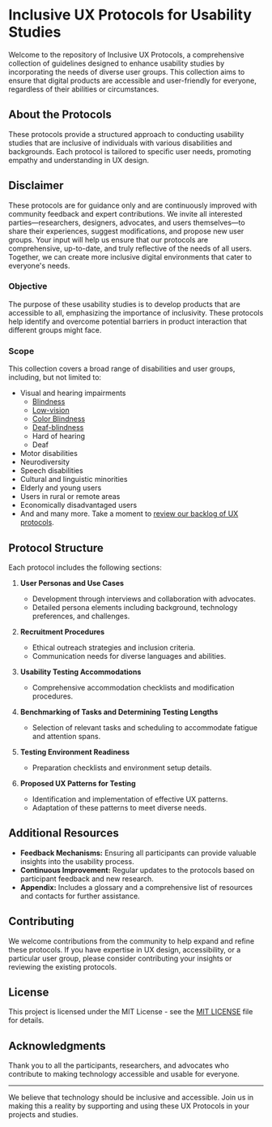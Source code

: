 # Inclusive UX Protocols for Usability Studies

Welcome to the repository of Inclusive UX Protocols, a comprehensive collection of guidelines designed to enhance usability studies by incorporating the needs of diverse user groups. This collection aims to ensure that digital products are accessible and user-friendly for everyone, regardless of their abilities or circumstances.

## About the Protocols

These protocols provide a structured approach to conducting usability studies that are inclusive of individuals with various disabilities and backgrounds. Each protocol is tailored to specific user needs, promoting empathy and understanding in UX design.


## Disclaimer
These protocols are for guidance only and are continuously improved with community feedback and expert contributions. We invite all interested parties—researchers, designers, advocates, and users themselves—to share their experiences, suggest modifications, and propose new user groups. Your input will help us ensure that our protocols are comprehensive, up-to-date, and truly reflective of the needs of all users. Together, we can create more inclusive digital environments that cater to everyone's needs.


### Objective

The purpose of these usability studies is to develop products that are accessible to all, emphasizing the importance of inclusivity. These protocols help identify and overcome potential barriers in product interaction that different groups might face.

### Scope

This collection covers a broad range of disabilities and user groups, including, but not limited to:
- Visual and hearing impairments
  - [Blindness](/protocols/ada-blind.md)
  - [Low-vision](/protocols/ada-low-vision.md)
  - [Color Blindness](/protocols/ada-color-blind.md)
  - [Deaf-blindness](/protocols/ada-deaf-blind.md)
  - Hard of hearing
  - Deaf
- Motor disabilities
- Neurodiversity
- Speech disabilities
- Cultural and linguistic minorities
- Elderly and young users
- Users in rural or remote areas
- Economically disadvantaged users
- And and many more. Take a moment to [review our backlog of UX protocols](/protocols/README.md).

## Protocol Structure

Each protocol includes the following sections:

1. **User Personas and Use Cases**
   - Development through interviews and collaboration with advocates.
   - Detailed persona elements including background, technology preferences, and challenges.

2. **Recruitment Procedures**
   - Ethical outreach strategies and inclusion criteria.
   - Communication needs for diverse languages and abilities.

3. **Usability Testing Accommodations**
   - Comprehensive accommodation checklists and modification procedures.

4. **Benchmarking of Tasks and Determining Testing Lengths**
   - Selection of relevant tasks and scheduling to accommodate fatigue and attention spans.

5. **Testing Environment Readiness**
   - Preparation checklists and environment setup details.

6. **Proposed UX Patterns for Testing**
   - Identification and implementation of effective UX patterns.
   - Adaptation of these patterns to meet diverse needs.

## Additional Resources

- **Feedback Mechanisms:** Ensuring all participants can provide valuable insights into the usability process.
- **Continuous Improvement:** Regular updates to the protocols based on participant feedback and new research.
- **Appendix:** Includes a glossary and a comprehensive list of resources and contacts for further assistance.

## Contributing

We welcome contributions from the community to help expand and refine these protocols. If you have expertise in UX design, accessibility, or a particular user group, please consider contributing your insights or reviewing the existing protocols.

## License

This project is licensed under the MIT License - see the [MIT LICENSE](MIT-LICENSE.txt) file for details.

## Acknowledgments

Thank you to all the participants, researchers, and advocates who contribute to making technology accessible and usable for everyone.

---


We believe that technology should be inclusive and accessible. Join us in making this a reality by supporting and using these UX Protocols in your projects and studies.

